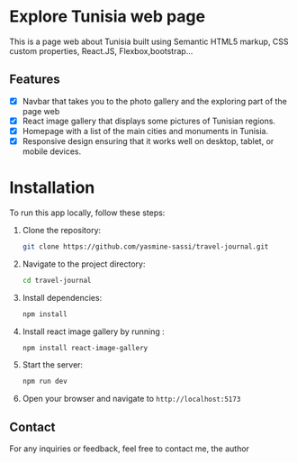 # Explore Tunisia web page

This is a page web about Tunisia built using Semantic HTML5 markup, CSS custom properties, React.JS, Flexbox,bootstrap...

## Features
- [x]  Navbar that takes you to the photo gallery and the exploring part of the page web
- [x]  React image gallery that displays some pictures of Tunisian regions.
- [x]  Homepage with a list of the main cities and monuments in Tunisia.
- [x]  Responsive design ensuring that it works well on desktop, tablet, or mobile devices.

# Installation


To run this app locally, follow these steps:

1. Clone the repository:

   ```bash
   git clone https://github.com/yasmine-sassi/travel-journal.git
2. Navigate to the project directory:

   ```bash
   cd travel-journal
3. Install dependencies:
   ```bash
   npm install
4. Install react image  gallery by running :
    ```bash
    npm install react-image-gallery
5. Start the server:
   ```bash
   npm run dev
6. Open your browser and navigate to  `http://localhost:5173`

## Contact

For any inquiries or feedback, feel free to contact me, the author

